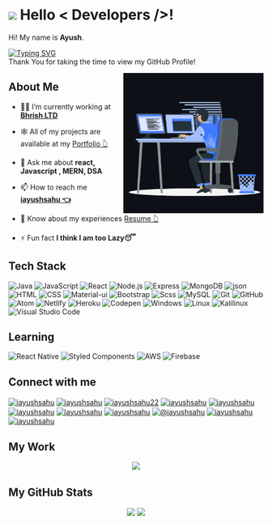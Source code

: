 
<h1><img src="https://raw.githubusercontent.com/MartinHeinz/MartinHeinz/master/wave.gif" width="30px"> Hello < Developers />! </h1>
<p align='center'>
   
</p>
<div size='20px'> Hi! My name is <strong>Ayush</strong>. 
   
   [![Typing SVG](https://readme-typing-svg.herokuapp.com?font=Fira+Code&pause=1000&width=435&lines=I+am+a+software+engineer;I+am+a+passionate+web+developer)](https://git.io/typing-svg)
   <br>
   Thank You for taking the time to view my GitHub Profile! 
</div>
<div>
   <img width="55%" align="right" alt="web development" src="https://github.com/iayushsahu/img-for-projects/blob/main/animation_500_kxa883sd.gif" />
</div>
<h2> About Me</h2>

- 👨‍💻 I’m currently working at **[Bhrish LTD](http://bhrish.com/)**

- 🕸️ All of my projects are available at my <a href="https://iayushsahu.github.io/portfolio" target="_blank">Portfolio 👆</a>

- 💬 Ask me about **react, Javascript , MERN, DSA**

- 📫 How to reach me [**iayushsahu 👈**](https://www.linkedin.com/in/iayushsahu)

- 📄 Know about my experiences [Resume 👆](https://docs.google.com/viewer?url=https://raw.githubusercontent.com/iayushsahu/iayushsahu/main/Ayush_sahu_apr_2024.pdf)

- ⚡ Fun fact **I think I am too Lazy😴**


<h2> Tech Stack </h2>
  
   
![Java](https://img.shields.io/badge/-Java-444444?style=flat&logo=Java&logoColor=007ACC)
![JavaScript](https://img.shields.io/badge/-JavaScript-444444?style=flat&logo=javascript&logoColor=007ACC)
![React](https://img.shields.io/badge/-React-444444?style=flat&logo=react&logoColor=007ACC)
![Node.js](https://img.shields.io/badge/-Node.js-444444?style=flat&logo=node.js&logoColor=007ACC)
![Express](https://img.shields.io/badge/-Express-444444?style=flat&logo=express&logoColor=007ACC)
![MongoDB](https://img.shields.io/badge/-MongoDB-444444?style=flat&logo=mongodb&logoColor=007ACC)
![json](https://img.shields.io/badge/-json-444444?style=flat&logo=json&logoColor=007ACC)
![HTML](https://img.shields.io/badge/-HTML-444444?style=flat&logo=HTML5&logoColor=007ACC) 
![CSS](https://img.shields.io/badge/-CSS-444444?style=flat&logo=CSS3&logoColor=007ACC)
![Material-ui](https://img.shields.io/badge/-Mui-444444?style=flat&logo=Mui&logoColor=007ACC)
![Bootstrap](https://img.shields.io/badge/-Bootstrap-444444?style=flat&logo=bootstrap&logoColor=007ACC)
![Scss](https://img.shields.io/badge/-SCSS-444444?style=flat&logo=sass&logoColor=007ACC)
![MySQL](https://img.shields.io/badge/-MySQL-444444?style=flat&logo=mysql&logoColor=007ACC)
![Git](https://img.shields.io/badge/-Git-444444?style=flat&logo=git&logoColor=007ACC)
![GitHub](https://img.shields.io/badge/-GitHub-444444?style=flat&logo=github&logoColor=007ACC)
![Atom](https://img.shields.io/badge/-Atom-444444?style=flat&logo=Atom&logoColor=007ACC)
![Netlify](https://img.shields.io/badge/-Netlify-444444?style=flat&logo=Netlify&logoColor=007ACC)
![Heroku](https://img.shields.io/badge/-Heroku-444444?style=flat&logo=Heroku&logoColor=007ACC)
![Codepen](https://img.shields.io/badge/-Codepen-444444?style=flat&logo=Codepen&logoColor=007ACC)
![Windows](https://img.shields.io/badge/-Windows-444444?style=flat&logo=Windows&logoColor=007ACC)
![Linux](https://img.shields.io/badge/-Linux-444444?style=flat&logo=Linux&logoColor=007ACC)
![Kalilinux](https://img.shields.io/badge/-Kalilinux-444444?style=flat&logo=Kalilinux&logoColor=007ACC)
![Visual Studio Code](https://img.shields.io/badge/-Visual%20Studio%20Code-444444?style=flat&logo=visual-studio-code&logoColor=007ACC)

## Learning 
![React Native](https://img.shields.io/badge/react_native-%2320232a.svg?style=for-the-badge&logo=react&logoColor=%2361DAFB)
![Styled Components](https://img.shields.io/badge/styled--components-DB7093?style=for-the-badge&logo=styled-components&logoColor=white)
![AWS](https://img.shields.io/badge/AWS-%23FF9900.svg?style=for-the-badge&logo=amazon-aws&logoColor=white)
![Firebase](https://img.shields.io/badge/firebase-%23039BE5.svg?style=for-the-badge&logo=firebase)



<h2> Connect with me </h2>
<a href="https://linkedin.com/in/iayushsahu" target="blank"><img align="center" src="https://raw.githubusercontent.com/rahuldkjain/github-profile-readme-generator/master/src/images/icons/Social/linked-in-alt.svg" alt="iayushsahu" height="20" width="30" /></a>
<a href="https://instagram.com/iayushsahu" target="blank"><img align="center" src="https://raw.githubusercontent.com/rahuldkjain/github-profile-readme-generator/master/src/images/icons/Social/instagram.svg" alt="iayushsahu" height="20" width="30" /></a>
<a href="https://fb.com/iayushsahu22" target="blank"><img align="center" src="https://raw.githubusercontent.com/rahuldkjain/github-profile-readme-generator/master/src/images/icons/Social/facebook.svg" alt="iayushsahu22" height="20" width="30" /></a>
<a href="https://www.hackerrank.com/iayushsahu" target="blank"><img align="center" src="https://raw.githubusercontent.com/rahuldkjain/github-profile-readme-generator/master/src/images/icons/Social/hackerrank.svg" alt="iayushsahu" height="20" width="30" /></a>
<a href="https://twitter.com/iayushsahu" target="blank"><img align="center" src="https://raw.githubusercontent.com/rahuldkjain/github-profile-readme-generator/master/src/images/icons/Social/twitter.svg" alt="iayushsahu" height="20" width="30" /></a>
<a href="https://codepen.io/iayushsahu" target="blank"><img align="center" src="https://raw.githubusercontent.com/rahuldkjain/github-profile-readme-generator/master/src/images/icons/Social/codepen.svg" alt="iayushsahu" height="20" width="30" /></a>
<a href="https://stackoverflow.com/users/iayushsahu" target="blank"><img align="center" src="https://raw.githubusercontent.com/rahuldkjain/github-profile-readme-generator/master/src/images/icons/Social/stack-overflow.svg" alt="iayushsahu" height="20" width="30" /></a>
<a href="https://codesandbox.com/iayushsahu" target="blank"><img align="center" src="https://raw.githubusercontent.com/rahuldkjain/github-profile-readme-generator/master/src/images/icons/Social/codesandbox.svg" alt="iayushsahu" height="20" width="30" /></a>
<a href="https://medium.com/@iayushsahu" target="blank"><img align="center" src="https://raw.githubusercontent.com/rahuldkjain/github-profile-readme-generator/master/src/images/icons/Social/medium.svg" alt="@iayushsahu" height="20" width="30" /></a>
<a href="https://www.youtube.com/c/iayushsahu" target="blank"><img align="center" src="https://raw.githubusercontent.com/rahuldkjain/github-profile-readme-generator/master/src/images/icons/Social/youtube.svg" alt="iayushsahu" height="20" width="30" /></a>
<a href="https://auth.geeksforgeeks.org/user/iayushsahu" target="blank"><img align="center" src="https://raw.githubusercontent.com/rahuldkjain/github-profile-readme-generator/master/src/images/icons/Social/geeks-for-geeks.svg" alt="iayushsahu" height="20" width="30" /></a>


<h2> My Work </h2>
  
   <p align="center">
<a>
 <img height="160em" src="https://github-readme-stats-eight-theta.vercel.app/api/top-langs/?username=iayushsahu&layout=compact&langs_count=8&theme=dracula&hide_border=true&date_format=M%20j%5B%2C%20Y%5D"/>

<h2> My GitHub Stats </h2>

<p align="center">
<a>
                 <img height="160em" src="https://github-readme-streak-stats.herokuapp.com/?user=iayushsahu&theme=dracula&hide_border=true" />
  <img height="160em" src="https://github-readme-stats-eight-theta.vercel.app/api?username=iayushsahu&show_icons=true&theme=dracula&include_all_commits=true&count_private=true&hide_border=true"/>
  
</a>
</p>



